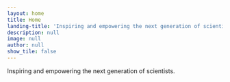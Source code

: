 ```yaml
---
layout: home
title: Home
landing-title: 'Inspiring and empowering the next generation of scientists.'
description: null
image: null
author: null
show_tile: false
---
```


Inspiring and empowering the next generation of scientists.
